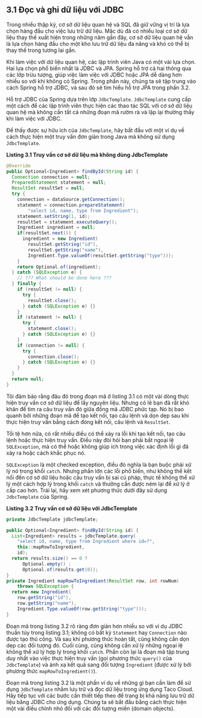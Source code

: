 ## 3.1 Đọc và ghi dữ liệu với JDBC

Trong nhiều thập kỷ, cơ sở dữ liệu quan hệ và SQL đã giữ vững vị trí là lựa chọn hàng đầu cho việc lưu trữ dữ liệu. Mặc dù đã có nhiều loại cơ sở dữ liệu thay thế xuất hiện trong những năm gần đây, cơ sở dữ liệu quan hệ vẫn là lựa chọn hàng đầu cho một kho lưu trữ dữ liệu đa năng và khó có thể bị thay thế trong tương lai gần.

Khi làm việc với dữ liệu quan hệ, các lập trình viên Java có một vài lựa chọn. Hai lựa chọn phổ biến nhất là JDBC và JPA. Spring hỗ trợ cả hai thông qua các lớp trừu tượng, giúp việc làm việc với JDBC hoặc JPA dễ dàng hơn nhiều so với khi không có Spring. Trong phần này, chúng ta sẽ tập trung vào cách Spring hỗ trợ JDBC, và sau đó sẽ tìm hiểu hỗ trợ JPA trong phần 3.2.

Hỗ trợ JDBC của Spring dựa trên lớp `JdbcTemplate`. `JdbcTemplate` cung cấp một cách để các lập trình viên thực hiện các thao tác SQL với cơ sở dữ liệu quan hệ mà không cần tất cả những đoạn mã rườm rà và lặp lại thường thấy khi làm việc với JDBC.

Để thấy được sự hữu ích của `JdbcTemplate`, hãy bắt đầu với một ví dụ về cách thực hiện một truy vấn đơn giản trong Java mà không sử dụng `JdbcTemplate`.

**Listing 3.1 Truy vấn cơ sở dữ liệu mà không dùng JdbcTemplate**

```java
@Override
public Optional<Ingredient> findById(String id) {
  Connection connection = null;
  PreparedStatement statement = null;
  ResultSet resultSet = null;
  try {
    connection = dataSource.getConnection();
    statement = connection.prepareStatement(
        "select id, name, type from Ingredient");
    statement.setString(1, id);
    resultSet = statement.executeQuery();
    Ingredient ingredient = null;
    if(resultSet.next()) {
      ingredient = new Ingredient(
        resultSet.getString("id"),
        resultSet.getString("name"),
        Ingredient.Type.valueOf(resultSet.getString("type")));
    }
    return Optional.of(ingredient);
  } catch (SQLException e) {
    // ??? What should be done here ???
  } finally {
    if (resultSet != null) {
      try {
        resultSet.close();
      } catch (SQLException e) {}
    }
    if (statement != null) {
      try {
        statement.close();
      } catch (SQLException e) {}
    }
    if (connection != null) {
      try {
        connection.close();
      } catch (SQLException e) {}
    }
  }
  return null;
}
```

Tôi đảm bảo rằng đâu đó trong đoạn mã ở listing 3.1 có một vài dòng thực hiện truy vấn cơ sở dữ liệu để lấy nguyên liệu. Nhưng có lẽ bạn đã rất khó khăn để tìm ra câu truy vấn đó giữa đống mã JDBC phức tạp. Nó bị bao quanh bởi những đoạn mã để tạo kết nối, tạo câu lệnh và dọn dẹp sau khi thực hiện truy vấn bằng cách đóng kết nối, câu lệnh và `ResultSet`.

Tồi tệ hơn nữa, có rất nhiều điều có thể xảy ra lỗi khi tạo kết nối, tạo câu lệnh hoặc thực hiện truy vấn. Điều này đòi hỏi bạn phải bắt ngoại lệ `SQLException`, mà có thể hoặc không giúp ích trong việc xác định lỗi gì đã xảy ra hoặc cách khắc phục nó.

`SQLException` là một checked exception, điều đó nghĩa là bạn buộc phải xử lý nó trong khối `catch`. Nhưng phần lớn các lỗi phổ biến, như không thể kết nối đến cơ sở dữ liệu hoặc câu truy vấn bị sai cú pháp, thực tế không thể xử lý một cách hợp lý trong khối `catch` và thường cần được ném lại để xử lý ở cấp cao hơn. Trái lại, hãy xem xét phương thức dưới đây sử dụng `JdbcTemplate` của Spring.

**Listing 3.2 Truy vấn cơ sở dữ liệu với JdbcTemplate**

```java
private JdbcTemplate jdbcTemplate;

public Optional<Ingredient> findById(String id) {
  List<Ingredient> results = jdbcTemplate.query(
    "select id, name, type from Ingredient where id=?",
    this::mapRowToIngredient,
    id);
  return results.size() == 0 ?
      Optional.empty() :
      Optional.of(results.get(0));
}
private Ingredient mapRowToIngredient(ResultSet row, int rowNum)
    throws SQLException {
  return new Ingredient(
    row.getString("id"),
    row.getString("name"),
    Ingredient.Type.valueOf(row.getString("type")));
}
```

Đoạn mã trong listing 3.2 rõ ràng đơn giản hơn nhiều so với ví dụ JDBC thuần túy trong listing 3.1; không có bất kỳ `Statement` hay `Connection` nào được tạo thủ công. Và sau khi phương thức hoàn tất, cũng không cần dọn dẹp các đối tượng đó. Cuối cùng, cũng không cần xử lý những ngoại lệ không thể xử lý hợp lý trong khối `catch`. Phần còn lại là đoạn mã tập trung duy nhất vào việc thực hiện truy vấn (gọi phương thức `query()` của `JdbcTemplate`) và ánh xạ kết quả sang đối tượng `Ingredient` (được xử lý bởi phương thức `mapRowToIngredient()`).

Đoạn mã trong listing 3.2 là một phần ví dụ về những gì bạn cần làm để sử dụng `JdbcTemplate` nhằm lưu trữ và đọc dữ liệu trong ứng dụng Taco Cloud. Hãy tiếp tục với các bước cần thiết tiếp theo để trang bị khả năng lưu trữ dữ liệu bằng JDBC cho ứng dụng. Chúng ta sẽ bắt đầu bằng cách thực hiện một vài điều chỉnh nhỏ đối với các đối tượng miền (domain objects).
